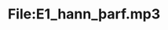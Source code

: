 ---
title: File:E1_hann_þarf.mp3
recording of: hann þarf
reading speed: slow
speaker: E
license: CC0
---